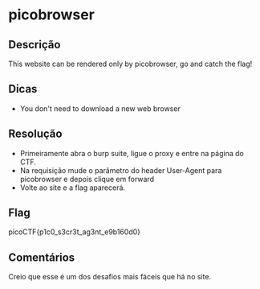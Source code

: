 # picobrowser

## Descrição 
This website can be rendered only by picobrowser, go and catch the flag!

## Dicas 
* You don't need to download a new web browser

## Resolução
* Primeiramente abra o burp suite, ligue o proxy e entre na página do CTF. 
* Na requisição mude o parâmetro do header User-Agent para picobrowser e depois clique em forward
* Volte ao site e a flag aparecerá. 

## Flag 
picoCTF{p1c0_s3cr3t_ag3nt_e9b160d0}

## Comentários
Creio que esse é um dos desafios mais fáceis que há no site. 
